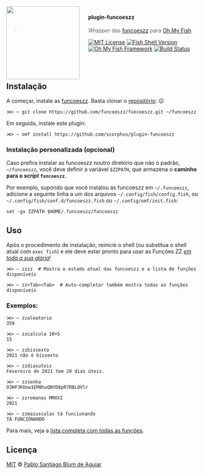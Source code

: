 <img src="https://cdn.rawgit.com/oh-my-fish/oh-my-fish/e4f1c2e0219a17e2c748b824004c8d0b38055c16/docs/logo.svg" align="left" width="192px" height="192px"/>
<img align="left" width="0" height="192px" hspace="10"/>

#### plugin-funcoeszz

> _Wrapper_ das [funcoeszz] para [Oh My Fish][omf-link]

[![MIT License][license-badge]](/LICENSE)
[![Fish Shell Version][fish-version-badge]][fish-shell-link]
[![Oh My Fish Framework][omf-badge]][omf-link]
[![Build Status][build-status-badge]][build-status-link]

<br/><br/>

## Instalação

A começar, instale as [funcoeszz]. Basta clonar o [repositório][funcoeszz-repo]:
:wink:

```fish
⋊> ~ git clone https://github.com/funcoeszz/funcoeszz.git ~/funcoeszz
```

Em seguida, instale este plugin:

```fish
⋊> ~ omf install https://github.com/scorphus/plugin-funcoeszz
```

### Instalação personalizada (opcional)

Caso prefira instalar as funcoeszz noutro diretório que não o padrão,
`~/funcoeszz`, você deve definir a variável `$ZZPATH`, que armazena o **caminho
para o _script_ `funcoeszz`**.

Por exemplo, supondo que você instalou as funcoeszz em `~/.funcoeszz`, adicione
a seguinte linha a um dos arquivos `~/.config/fish/config.fish`, ou
`~/.config/fish/conf.d/funcoeszz.fish` ou `~/.config/omf/init.fish`:

```fish
set -gx ZZPATH $HOME/.funcoeszz/funcoeszz
```

## Uso

Após o procedimento de instalação, reinicie o shell (ou substitua o shell atual
com `exec fish`) e ele deve estar pronto para usar as Funções ZZ _[em toda a sua
glória][gloria]_!

```fish
⋊> ~ zzzz  # Mostra o estado atual das funcoeszz e a lista de funções disponíveis
```

```fish
⋊> ~ zz<Tab><Tab>  # Auto-completar também mostra todas as funções disponíveis
```

### Exemplos:

```fish
⋊> ~ zzaleatorio
359

⋊> ~ zzcalcula 10+5
15

⋊> ~ zzbissexto
2021 não é bissexto

⋊> ~ zzdiasuteis
Fevereiro de 2021 tem 20 dias úteis.

⋊> ~ zzsenha
O3HPJKUow1EM0huQNYD8pR7RBL0Vlr

⋊> ~ zzromanos MMXXI
2021

⋊> ~ zzmaiusculas tá funcionando
TÁ FUNCIONANDO
```

Para mais, veja a [lista completa com todas as funções][function-list].

## Licença

[MIT][mit] © [Pablo Santiago Blum de Aguiar][author]

[funcoeszz]: https://funcoeszz.net
[omf-link]: https://www.github.com/oh-my-fish/oh-my-fish
[license-badge]: https://img.shields.io/badge/license-MIT-007EC7.svg?style=flat-square
[fish-version-badge]: https://img.shields.io/badge/fish-v2.2.0%2B-007EC7.svg?style=flat-square
[fish-shell-link]: https://fishshell.com
[omf-badge]: https://img.shields.io/badge/Oh%20My%20Fish-Framework-007EC7.svg?style=flat-square
[build-status-badge]: https://github.com/scorphus/plugin-funcoeszz/actions/workflows/funcoeszz.yml/badge.svg
[build-status-link]: https://github.com/scorphus/plugin-funcoeszz/actions/workflows/funcoeszz.yml
[funcoeszz-repo]: https://github.com/funcoeszz/funcoeszz
[gloria]: https://github.com/funcoeszz/funcoeszz#instala%C3%A7%C3%A3o-das-fun%C3%A7%C3%B5es-zz---vers%C3%A3o-beta
[function-list]: https://funcoeszz.net/list.html
[mit]: https://opensource.org/licenses/MIT
[author]: https://github.com/scorphus
[contributors]: https://github.com/scorphus/plugin-funcoeszz/graphs/contributors
